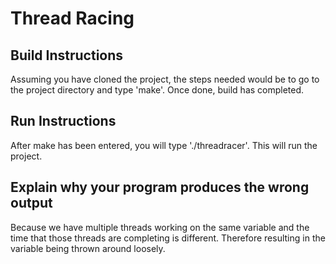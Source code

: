 # Thread Racing

## Build Instructions
Assuming you have cloned the project, the steps needed would be to go to the project directory and type 'make'. Once done, build has completed.


## Run Instructions
After make has been entered, you will type './threadracer'. This will run the project.

## Explain why your program produces the wrong output
Because we have multiple threads working on the same variable and the time that those threads
are completing is different. Therefore resulting in the variable being thrown around loosely.
